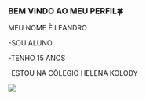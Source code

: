 ### BEM VINDO AO MEU PERFIL🍀

MEU NOME È LEANDRO

-SOU ALUNO

-TENHO 15 ANOS 

-ESTOU NA CÒLEGIO HELENA KOLODY

![](https://tenor.com/pt-BR/view/big-teeth-flying-kiss-ramzan-shahrukh-flying-kiss-gif-19826856)

